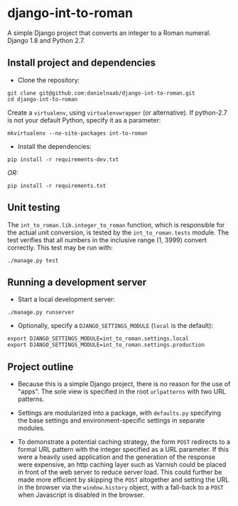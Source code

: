 # django-int-to-roman

A simple Django project that converts an integer to a Roman numeral. Django 1.8
and Python 2.7.

## Install project and dependencies

- Clone the repository:

```
git clone git@github.com:danielnaab/django-int-to-roman.git
cd django-int-to-roman
```

Create a `virtualenv`, using `virtualenvwrapper` (or alternative).
If python-2.7 is not your default Python, specify it as a parameter:

```
mkvirtualenv --no-site-packages int-to-roman
```

- Install the dependencies:

```
pip install -r requirements-dev.txt
```

*OR:*

```
pip install -r requirements.txt
```

## Unit testing

The `int_to_roman.lib.integer_to_roman` function, which is responsible for the
actual unit conversion, is tested by the `int_to_roman.tests` module. The test
verifies that all numbers in the inclusive range (1, 3999) convert correctly.
This test may be run with:

```
./manage.py test
```

## Running a development server

- Start a local development server:

```
./manage.py runserver
```

- Optionally, specify a `DJANGO_SETTINGS_MODULE` (`local` is the default):

```
export DJANGO_SETTINGS_MODULE=int_to_roman.settings.local
export DJANGO_SETTINGS_MODULE=int_to_roman.settings.production
```

## Project outline

- Because this is a simple Django project, there is no reason for the use of
"apps". The sole view is specified in the root `urlpatterns` with two URL
patterns.

- Settings are modularized into a package, with `defaults.py` specifying the
base settings and environment-specific settings in separate modules.

- To demonstrate a potential caching strategy, the form `POST` redirects to a
formal URL pattern with the integer specified as a URL parameter. If this were
a heavily used application and the generation of the response were expensive,
an http caching layer such as Varnish could be placed in front of the web
server to reduce server load. This could further be made more efficient by
skipping the `POST` altogether and setting the URL in the browser via the
`window.history` object, with a fall-back to a `POST` when Javascript is
disabled in the browser.

